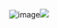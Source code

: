 ![image](https://github.com/user-attachments/assets/6db26c00-a408-40f1-b6cc-22c25d136d55)<img src="https://www.tutorialspoint.com/numpy/images/histogram_plot.jpg ">
